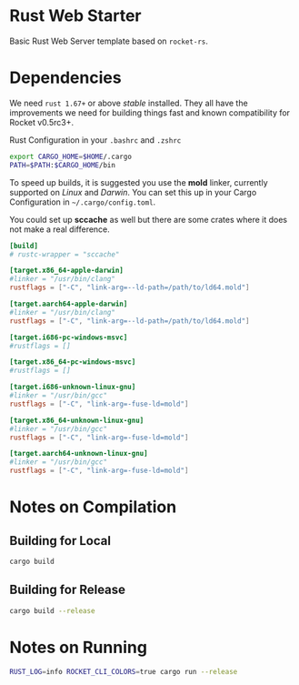 # Rust Web Starter

Basic Rust Web Server template based on `rocket-rs`. 

# Dependencies

We need `rust 1.67+` or above *stable* installed. They all have the
improvements we need for building things fast and known compatibility
for Rocket v0.5rc3+.

Rust Configuration in your `.bashrc` and `.zshrc`

```bash
export CARGO_HOME=$HOME/.cargo
PATH=$PATH:$CARGO_HOME/bin
```

To speed up builds, it is suggested you use the **mold** linker, currently
supported on *Linux* and *Darwin*. You can set this up in your Cargo
Configuration in `~/.cargo/config.toml`.

You could set up **sccache** as well but there are some crates where
it does not make a real difference.

```toml
[build]
# rustc-wrapper = "sccache"

[target.x86_64-apple-darwin]
#linker = "/usr/bin/clang"
rustflags = ["-C", "link-arg=--ld-path=/path/to/ld64.mold"]

[target.aarch64-apple-darwin]
#linker = "/usr/bin/clang"
rustflags = ["-C", "link-arg=--ld-path=/path/to/ld64.mold"]

[target.i686-pc-windows-msvc]
#rustflags = []

[target.x86_64-pc-windows-msvc]
#rustflags = []

[target.i686-unknown-linux-gnu]
#linker = "/usr/bin/gcc"
rustflags = ["-C", "link-arg=-fuse-ld=mold"]

[target.x86_64-unknown-linux-gnu]
#linker = "/usr/bin/gcc"
rustflags = ["-C", "link-arg=-fuse-ld=mold"]

[target.aarch64-unknown-linux-gnu]
#linker = "/usr/bin/gcc"
rustflags = ["-C", "link-arg=-fuse-ld=mold"]
```
# Notes on Compilation

## Building for Local
```bash
cargo build
```

## Building for Release

```bash
cargo build --release
```

# Notes on Running

```bash
RUST_LOG=info ROCKET_CLI_COLORS=true cargo run --release
```
